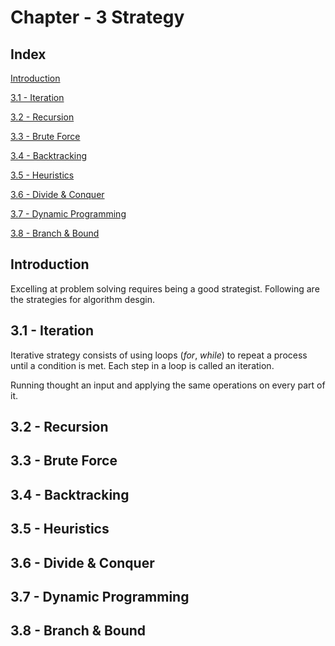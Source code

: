 # Chapter - 3 Strategy

## Index

[Introduction](#introduction)

[3.1 - Iteration](#31---iteration)

[3.2 - Recursion](#32---recursion)

[3.3 - Brute Force](#33---bruteforce)

[3.4 - Backtracking](#34---backtracking)

[3.5 - Heuristics](#35---heuristics)

[3.6 - Divide & Conquer](#36---divide&conquer)

[3.7 - Dynamic Programming](#37---dynamicprogramming)

[3.8 - Branch & Bound](#38---branch&bound)


## Introduction
Excelling at problem solving requires being a good strategist. Following are the strategies for algorithm desgin.
    
## 3.1 - Iteration
Iterative strategy consists of using loops (*for*, *while*) to repeat a process until a condition is met. Each step in a loop is called an iteration.

Running thought an input and applying the same operations on every part of it.

## 3.2 - Recursion

## 3.3 - Brute Force

## 3.4 - Backtracking

## 3.5 - Heuristics

## 3.6 - Divide & Conquer

## 3.7 - Dynamic Programming

## 3.8 - Branch & Bound

